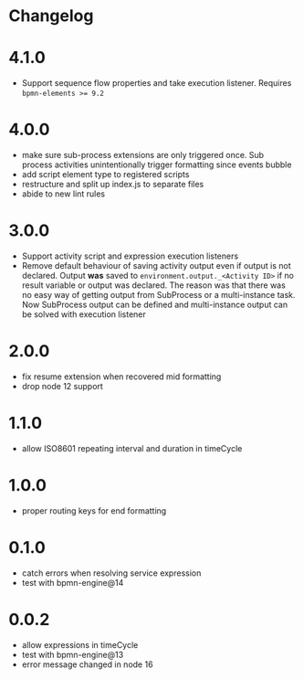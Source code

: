 Changelog
=========

# 4.1.0

- Support sequence flow properties and take execution listener. Requires `bpmn-elements >= 9.2`

# 4.0.0

- make sure sub-process extensions are only triggered once. Sub process activities unintentionally trigger formatting since events bubble
- add script element type to registered scripts
- restructure and split up index.js to separate files
- abide to new lint rules

# 3.0.0

- Support activity script and expression execution listeners
- Remove default behaviour of saving activity output even if output is not declared. Output **was** saved to `environment.output._<Activity ID>` if no result variable or output was declared. The reason was that there was no easy way of getting output from SubProcess or a multi-instance task. Now SubProcess output can be defined and multi-instance output can be solved with execution listener

# 2.0.0

- fix resume extension when recovered mid formatting
- drop node 12 support

# 1.1.0

- allow ISO8601 repeating interval and duration in timeCycle

# 1.0.0

- proper routing keys for end formatting

# 0.1.0

- catch errors when resolving service expression
- test with bpmn-engine@14

# 0.0.2

- allow expressions in timeCycle
- test with bpmn-engine@13
- error message changed in node 16
